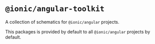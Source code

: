 # `@ionic/angular-toolkit`

A collection of schematics for `@ionic/angular` projects.


This packages is provided by default to all `@ionic/angular` projects by default.

